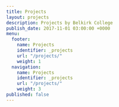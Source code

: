 ```yaml
---
title: Projects
layout: projects
description: Projects by Belkirk College
publish_date: 2017-11-01 03:00:00 +0000
menu:
  footer:
    name: Projects
    identifier: _projects
    url: "/projects/"
    weight: 1
  navigation:
    name: Projects
    identifier: _projects
    url: "/projects/"
    weight: 3
published: false
---
```

